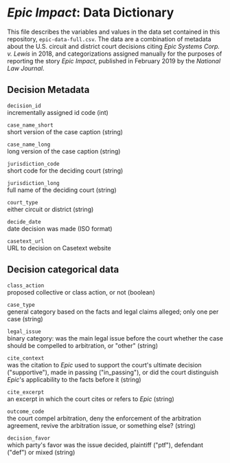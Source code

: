 # *Epic Impact*: Data Dictionary

This file describes the variables and values in the data set contained in this
repository, `epic-data-full.csv`. The data are a combination of metadata about
the U.S. circuit and district court decisions citing *Epic Systems Corp. v.
Lewis* in 2018, and categorizations assigned manually for the purposes of
reporting the story *Epic Impact*, published in February 2019 by the *National
Law Journal*. 

## Decision Metadata
`decision_id`  
incrementally assigned id code (int)

`case_name_short`  
short version of the case caption (string)

`case_name_long`  
long version of the case caption (string)

`jurisdiction_code`  
short code for the deciding court (string)

`jurisdiction_long`  
full name of the deciding court (string)

`court_type`  
either circuit or district (string)

`decide_date`  
date decision was made (ISO format)

`casetext_url`  
URL to decision on Casetext website

## Decision categorical data
`class_action`  
proposed collective or class action, or not (boolean)

`case_type`  
general category based on the facts and legal claims alleged; only one per case
(string)

`legal_issue`  
binary category: was the main legal issue before the court whether the case
should be compelled to arbitration, or "other" (string)

`cite_context`  
was the citation to *Epic* used to support the court's ultimate decision
("supportive"), made in passing ("in_passing"), or did the court distinguish
*Epic*'s applicability to the facts before it (string)

`cite_excerpt`  
an excerpt in which the court cites or refers to *Epic* (string)

`outcome_code`  
the court compel arbitration, deny the enforcement of the arbitration
agreement, revive the arbitration issue, or something else? (string)

`decision_favor`  
which party's favor was the issue decided, plaintiff ("ptf"), defendant
("def") or mixed (string)
